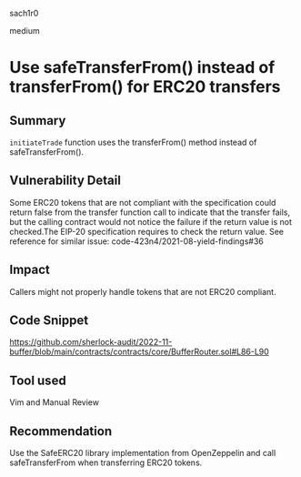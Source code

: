 sach1r0

medium

# Use safeTransferFrom() instead of transferFrom() for ERC20 transfers

## Summary
`initiateTrade` function uses the transferFrom() method instead of safeTransferFrom().

## Vulnerability Detail
Some ERC20 tokens that are not compliant with the specification could return false from the transfer function call to indicate that the transfer fails, but the calling contract would not notice the failure if the return value is not checked.The EIP-20 specification requires to check the return value.
See reference for similar issue: code-423n4/2021-08-yield-findings#36

## Impact
Callers might not properly handle tokens that are not ERC20 compliant.

## Code Snippet
https://github.com/sherlock-audit/2022-11-buffer/blob/main/contracts/contracts/core/BufferRouter.sol#L86-L90

## Tool used
Vim and Manual Review

## Recommendation
Use the SafeERC20 library implementation from OpenZeppelin and call  safeTransferFrom when transferring ERC20 tokens.